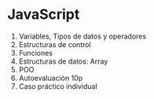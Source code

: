 
# JavaScript

1. Variables, Tipos de datos y operadores
2. Estructuras de control
3. Funciones
4. Estructuras de datos: Array
5. POO
6. Autoevaluación 10p
7. Caso práctico individual